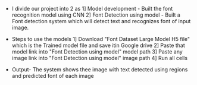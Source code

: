 * I divide our project into 2 as
1] Model development - 
    Built the font recognition model using CNN
2] Font Detection using model - 
    Built a Font detection system which will detect text and recognizes font of input image.

* Steps to use the models
1] Download "Font Dataset Large Model H5 file" which is the Trained model file and save itin Google drive
2] Paste that model link into "Font Detection using model" model path
3] Paste any image link into "Font Detection using model" image path
4] Run all cells

* Output- 
The system shows thee image with text detected using regions and predicted font of each image
